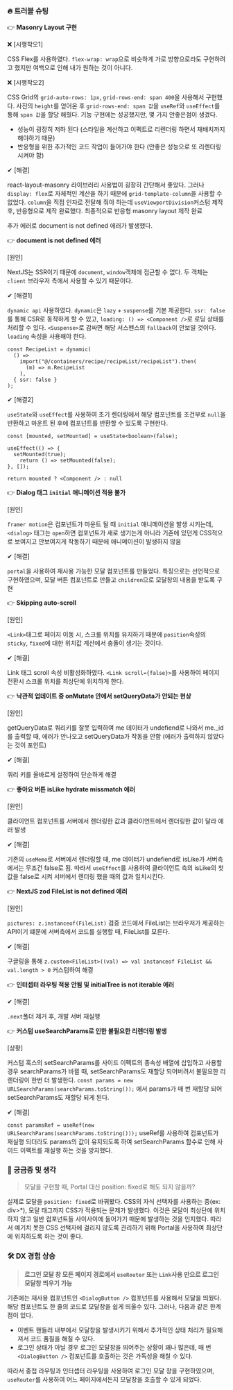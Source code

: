 
### 🔥 트러블 슈팅

👉 **Masonry Layout 구현**

❌ [시행착오1] 

CSS Flex를 사용하였다. `flex-wrap: wrap`으로 비슷하게 가로 방향으로라도 구현하려고 했지만 여백으로 인해 내가 원하는 것이 아니다.

❌ [시행착오2]

CSS Grid의 `grid-auto-rows: 1px`, `grid-rows-end: span 400`을 사용해서 구현했다. 사진의 `height`를 얻어온 후 `grid-rows-end: span 값`을 `useRef`와 `useEffect`를 통해 `span 값`을 할당 해줬다. 기능 구현에는 성공했지만, 몇 가지 안좋은점이 생겼다.

- 성능이 굉장히 저하 된다 (스타일을 계산하고 이펙트로 리렌더링 하면서 재배치까지 해야하기 때문)
- 반응형을 위한 추가적인 코드 작업이 들어가야 한다 (안좋은 성능으로 또 리렌더링 시켜야 함)

✔ [해결]

react-layout-masonry 라이브러리 사용법이 굉장히 간단해서 좋았다. 그러나 `display: flex`로 자체적인 계산을 하기 때문에 `grid-template-column`을 사용할 수 없었다. `column`을 직접 인자로 전달해 줘야 하는데 `useViewportDivision`커스텀 제작 후, 반응형으로 제작 완료했다. 최종적으로 반응형 masonry layout 제작 완료

추가 에러로 document is not defined 에러가 발생했다.

👉 **document is not defined 에러**

[원인]

NextJS는 SSR이기 때문에 `document`, `window`객체에 접근할 수 없다. 두 객체는 `client` 브라우저 측에서 사용할 수 있기 때문이다.

✔ [해결1]

`dynamic api` 사용하였다. `dynamic`은 `lazy` + `suspense`를 기본 제공한다. `ssr: false`를 통해 CSR로 동작하게 할 수 있고, `loading: () => <Component />`로 로딩 상태를 처리할 수 있다. `<Suspense>`로 감싸면 해당 서스펜스의 `fallback`이 안보일 것이다. `loading` 속성을 사용해야 한다.

```
const RecipeList = dynamic(
  () =>
    import("@/containers/recipe/recipeList/recipeList").then(
      (m) => m.RecipeList
    ),
  { ssr: false }
);
```

✔ [해결2]

`useState`와 `useEffect`를 사용하여 초기 렌더링에서 해당 컴포넌트를 조건부로 `null`을 반환하고 마운트 된 후에 컴포넌트를 반환할 수 있도록 구현한다.

```
const [mounted, setMounted] = useState<boolean>(false);

useEffect(() => {
  setMounted(true);
    return () => setMounted(false);
}, []);

return mounted ? <Component /> : null
```

👉 **Dialog 태그 `initial` 애니메이션 적용 불가**

[원인]

`framer motion`은 컴포넌트가 마운트 될 때 `initial` 애니메이션을 발생 시키는데, `<dialog>` 태그는 `open`하면 컴포넌트가 새로 생기는게 아니라 기존에 있던게 CSS적으로 보여지고 안보여지게 작동하기 때문에 애니메이션이 발생하지 않음

✔ [해결]

`portal`을 사용하여 재사용 가능한 모달 컴포넌트를 만들었다. 특징으로는 선언적으로 구현하였으며, 모달 버튼 컴포넌트로 만들고 `children`으로 모달창의 내용을 받도록 구현

👉 **Skipping auto-scroll**

[원인]

`<Link>`태그로 페이지 이동 시, 스크롤 위치를 유지하기 때문에 `position`속성의 `sticky`, `fixed`에 대한 위치값 계산에서 충돌이 생기는 것이다.

✔ [해결]

Link 태그 scroll 속성 비활성화하였다. `<Link scroll={false}>`를 사용하여 페이지 전환시 스크롤 위치를 최상단에 위치하게 한다.


👉 **낙관적 업데이트 중 onMutate 안에서 setQueryData가 안되는 현상**

[원인]

getQueryData로 쿼리키를 잘못 입력하여 me 데이터가 undefiend로 나와서 me._id를 출력할 때, 에러가 안나오고 setQueryData가 작동을 안함 (에러가 출력하지 않았다는 것이 포인트)

✔ [해결]

쿼리 키를 올바르게 설정하여 단순하게 해결

👉 **좋아요 버튼 isLike hydrate missmatch 에러**

[원인]

클라이언트 컴포넌트를 서버에서 렌더링한 값과 클라이언트에서 렌더링한 값이 달라 에러 발생

✔ [해결]

기존의 `useMemo`로 서버에서 렌더링할 때, me 데이터가 undefiend로 isLike가 서버측에서는 무조건 false로 됨. 따라서 `useEffect`를 사용하여 클라이언트 측의 isLike의 첫 값을 false로 시켜 서버에서 렌더링 했을 때의 값과 일치시킨다.

👉 **NextJS zod FileList is not defined 에러**

[원인]

`pictures: z.instanceof(FileList)` 검증 코드에서 FileList는 브라우저가 제공하는 API이기 떄문에 서버측에서 코드를 실행할 때, FileList를 모른다.

✔ [해결] 

구글링을 통해 `z.custom<FileList>((val) => val instanceof FileList && val.length > 0` 커스텀하여 해결

👉 **인터셉터 라우팅 적용 안됨 및 initialTree is not iterable 에러**

✔ [해결] 

`.next`폴더 제거 후, 개발 서버 재실행

👉 **커스텀 useSearchParams로 인한 불필요한 리렌더링 발생**

[상황] 

커스텀 훅스의 setSearchParams를 사이드 이펙트의 종속성 배열에 삽입하고 사용할 경우 searchParams가 바뀔 때, setSearchParams도 재할당 되어버려서 불필요한 리렌더링이 한번 더 발생한다. `const params = new URLSearchParams(searchParams.toString());` 에서 params가 매 번 재할당 되어 setSearchParams도 재할당 되게 된다.

✔ [해결]

`const paramsRef = useRef(new URLSearchParams(searchParams.toString()));` useRef를 사용하여 컴포넌트가 재실행 되더라도 params의 값이 유지되도록 하여 setSearchParams 함수로 인해 사이드 이펙트를 재실행 하는 것을 방지했다.

### 🤔 궁금증 및 생각

> 모달을 구현할 때, Portal 대신 position: fixed로 해도 되지 않을까?

실제로 모달을 `position: fixed`로 바꿔봤다. CSS의 자식 선택자를 사용하는 중(ex: div>*), 모달 태그까지 CSS가 적용되는 문제가 발생했다. 이것은 모달이 최상단에 위치하지 않고 일반 컴포넌트들 사이사이에 들어가기 때문에 발생하는 것을 인지했다. 따라서 예기치 못한 CSS 선택자에 걸리지 않도록 관리하기 위해 Portal을 사용하여 최상단에 위치하도록 하는 것이 좋다.


### 🛠 DX 경험 상승

> **로그인 모달 창 모든 페이지 경로에서 `useRouter` 또는 `Link`사용 만으로 로그인 모달창 띄우기 가능**

기존에는 재사용 컴포넌트인 `<DialogButton />` 컴포넌트를 사용해서 모달을 띄웠다. 해당 컴포넌트도 한 줄의 코드로 모달창을 쉽게 띄울수 있다. 그러나, 다음과 같은 한계점이 있다.

- 이벤트 핸들러 내부에서 모달창을 발생시키기 위해서 추가적인 상태 처리가 필요해져서 코드 품질을 해칠 수 있다.
- 로그인 상태가 아닐 경우 로그인 모달창을 띄어주는 상황이 꽤나 많은데, 매 번 `<DialogButton />` 컴포넌트를 호출하는 것은 가독성을 해칠 수 있다.

따라서 중첩 라우팅과 인터셉터 라우팅을 사용하여 로그인 모달 창을 구현하였으며, `useRouter`를 사용하여 어느 페이지에서든지 모달창을 호출할 수 있게 되었다.